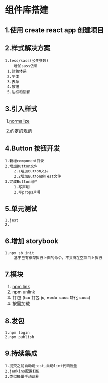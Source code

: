 # 组件库搭建

## 1.使用 create react app 创建项目

## 2.样式解决方案

    1.less/sass(公共参数)
        增加sass依赖
    ​ 1.颜色体系
    ​ 2.字体
    ​ 3.表单
    ​ 4.按钮
    ​ 5.边框和阴影

## 3.引入样式

​ 1.[normalize](https://github.com/necolas/normalize.css)

​ 2.约定的规范

## 4.Button 按钮开发

    1.新增component目录
    2.增加Button文件
        2.1增加Button文件
        2.2增加Button的Test文件
    3.完成Button组件
        1.写声明
        2.写props声明

## 5.单元测试

    1.jest
    2.

## 6.增加 storybook

    1.npx sb init
        基于已有框架执行上面的命令，不支持在空项目上执行

## 7.模块

1. [npm link](https://docs.npmjs.com/cli/v6/commands/npm-link)
2. npm unlink
3. 打包 (tsc 打包 js, node-sass 转化 scss)
4. 按需加载

## 8.发包

    1.npm login
    2.npm publish

## 9.持续集成

    1.提交之前自动跑test,自动lint代码质量
    2.jenkins配置打包
    3.类似蜂巢手动部署
